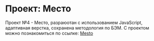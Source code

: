 # Проект: Место
Проект №4 - Место, разраюотан с использованием JavaScript, адаптивная верстка, сохранена методология по БЭМ.
С проектом можно познакомиться по ссылке: [Mesto](https://anastasuv.github.io/mesto/)

